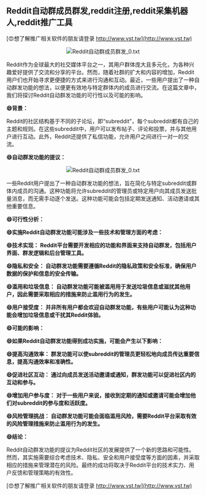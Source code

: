 ## **Reddit自动群成员群发,reddit注册,reddit采集机器人,reddit推广工具**

[😍想了解推广相关软件的朋友请登录 http://www.vst.tw](http://www.vst.tw)

 <center><img src="https://vst.tw/MP4/tuiguang/png/5.png" alt="Reddit自动群成员群发_0.txt"></center>

Reddit作为全球最大的社交媒体平台之一，其用户群体庞大且多元化，为各种兴趣爱好提供了交流和分享的平台。然而，随着社群的扩大和内容的增加，Reddit用户们也开始寻求更便捷的方式来进行沟通和互动。最近，一些用户提出了一种自动群发功能的想法，以便更有效地与特定群体内的成员进行交流。在这篇文章中，我们将探讨Reddit自动群发功能的可行性以及可能的影响。

**😄背景：**

Reddit的社区结构基于不同的子论坛，即“subreddit”，每个subreddit都有自己的主题和规则。在这些subreddit中，用户可以发布帖子、评论和投票，并与其他用户进行互动。此外，Reddit还提供了私信功能，允许用户之间进行一对一的交流。

**😄自动群发功能的提议：**

 <center><img src="https://vst.tw/MP4/tuiguang/png/7.png" alt="Reddit自动群成员群发_0.txt"></center>

一些Reddit用户提出了一种自动群发功能的想法，旨在简化与特定subreddit或群体内成员的沟通。这种功能将允许subreddit的管理员或特定用户向其成员发送批量消息，而无需手动逐个发送。这种功能可能会包括定期发送通知、活动邀请或其他重要信息。

**😄可行性分析：**

**😄实施Reddit自动群发功能可能涉及一些技术和管理方面的考虑：**

**😄技术实现： Reddit平台需要开发相应的功能和界面来支持自动群发，包括用户界面、群发逻辑和后台管理工具。**

**😄隐私和安全： 自动群发功能需要遵循Reddit的隐私政策和安全标准，确保用户数据的保护和信息的安全传输。**

**😄滥用和垃圾信息： 自动群发功能可能被滥用用于发送垃圾信息或滋扰其他用户，因此需要采取相应的措施来防止滥用行为的发生。**

**😄用户接受度： 并非所有用户都会欢迎自动群发功能，有些用户可能认为这种功能会增加垃圾信息或干扰其Reddit体验。**

**😄可能的影响：**

**😄如果Reddit自动群发功能得到成功实施，可能会产生以下影响：**

**😄提高沟通效率： 群发功能可以使subreddit的管理员更轻松地向成员传达重要信息，提高沟通效率和准确性。**

**😄促进社区互动： 通过向成员发送活动邀请或通知，群发功能可以促进社区内的互动和参与。**

**😄增加用户参与度： 对于一些用户来说，接收到定期的通知或邀请可能会增加他们对subreddit的参与度和活跃度。**

**😄风险管理挑战： 自动群发功能可能会面临滥用风险，需要Reddit平台采取有效的风险管理措施来防止滥用行为的发生。**

**😄结论：**

Reddit自动群发功能的提议为Reddit社区的发展提供了一个新的思路和可能性。然而，其实施需要综合考虑技术、隐私、安全和用户接受度等方面的因素，并采取相应的措施来管理潜在的风险。最终的成功将取决于Reddit平台的技术实力、用户反馈和管理策略的有效性。

[😍想了解推广相关软件的朋友请登录 http://www.vst.tw](http://www.vst.tw)



